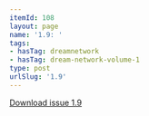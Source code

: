 ```yaml
---
itemId: 108
layout: page
name: '1.9: '
tags:
- hasTag: dreamnetwork
- hasTag: dream-network-volume-1
type: post
urlSlug: '1.9'
---
```

<a href="files/pdfs/Volume_1/1.9_Dream_Network_Bulletin_Vol.1_No.9_-_Pages_are_cut.pdf" download="">Download issue 1.9</a>
